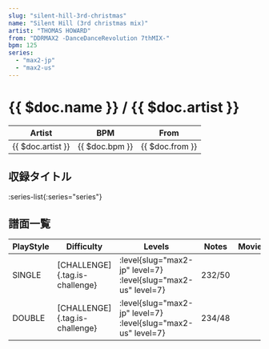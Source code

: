 ```yaml
---
slug: "silent-hill-3rd-christmas"
name: "Silent Hill (3rd christmas mix)"
artist: "THOMAS HOWARD"
from: "DDRMAX2 -DanceDanceRevolution 7thMIX-"
bpm: 125
series:
  - "max2-jp"
  - "max2-us"
---
```


# {{ $doc.name }} / {{ $doc.artist }}

|Artist|BPM|From|
|------|---|----|
|{{ $doc.artist }}|{{ $doc.bpm }}|{{ $doc.from }}|

## 収録タイトル

:series-list{:series="series"}

## 譜面一覧

|PlayStyle|Difficulty|Levels|Notes|Movie|
|---------|----------|------|-----|-----|
|SINGLE|[CHALLENGE]{.tag.is-challenge}|:level{slug="max2-jp" level=7} :level{slug="max2-us" level=7}|232/50||
|DOUBLE|[CHALLENGE]{.tag.is-challenge}|:level{slug="max2-jp" level=7} :level{slug="max2-us" level=7}|234/48||
